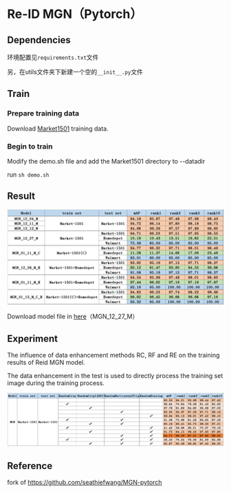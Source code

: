 # Re-ID MGN（Pytorch）

## Dependencies

环境配置见`requirements.txt`文件

另，在utils文件夹下新建一个空的`__init__.py`文件

## Train

### Prepare training data

Download [Market1501](http://www.liangzheng.org/Project/project_reid.html) training data.

### Begin to train

Modify the demo.sh file and add the Market1501 directory to --datadir

run `sh demo.sh`

##  Result
![image](https://github.com/lwplw/repository_image/blob/master/%E9%80%89%E5%8C%BA_170.png)

Download model file in [here](https://drive.google.com/open?id=1SLwyC138S-wcuTBnDhYD_dzKUnqFt3nC)（MGN_12_27_M）

## Experiment

The influence of data enhancement methods RC, RF and RE on the training results of Reid MGN model.

The data enhancement in the test is used to directly process the training set image during the training process.

![image](https://github.com/lwplw/repository_image/blob/master/%E9%80%89%E5%8C%BA_171.png)

## Reference

fork of https://github.com/seathiefwang/MGN-pytorch
